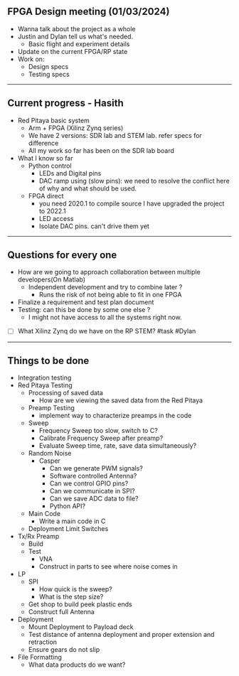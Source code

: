 ## FPGA Design meeting (01/03/2024)
- Wanna talk about the project as a whole 
- Justin and Dylan tell us what's needed.
	- Basic flight and experiment details
- Update on the current FPGA/RP state
- Work on:
	- Design specs
	- Testing specs
---
## Current progress - Hasith

- Red Pitaya basic system
	- Arm + FPGA (Xilinz Zynq series)
	- We have 2 versions: SDR lab and STEM lab. refer specs for difference
	- All my work so far has been on the SDR lab board
- What I know so far
	- Python control
		- LEDs and Digital pins
		- DAC ramp using (slow pins): we need to resolve the conflict here of why and what should be used. 
	- FPGA direct
		- you need 2020.1 to compile source I have upgraded the project to 2022.1
		- LED access 
		- Isolate DAC pins. can't drive them yet
---
## Questions for every one

- How are we going to approach collaboration between multiple developers(On Matlab)
	- Independent development and try to combine later ?
		- Runs the risk of not being able to fit in one FPGA
- Finalize a requirement and test plan document
- Testing: can this be done by some one else ? 
	- I might not have access to all the systems right now.
- [ ] What Xilinz Zynq do we have on the RP STEM? #task #Dylan 

---
## Things to be done
- Integration testing
- Red Pitaya Testing
	- Processing of saved data
		- How are we viewing the saved data from the Red Pitaya
	- Preamp Testing
		- implement way to characterize preamps in the code
	- Sweep
		- Frequency Sweep too slow, switch to C?
		- Calibrate Frequency Sweep after preamp?
		- Evaluate Sweep time, rate, save data simultaneously?
	- Random Noise
		- Casper
			- Can we generate PWM signals?
			- Software controlled Antenna?
			- Can we control GPIO pins?
			- Can we communicate in SPI?
			- Can we save ADC data to file?
			- Python API?
	- Main Code
		- Write a main code in C
	- Deployment Limit Switches
- Tx/Rx Preamp
	- Build
	- Test
		- VNA
		- Construct in parts to see where noise comes in
- LP
	- SPI
		- How quick is the sweep?
		- What is the step size?
	- Get shop to build peek plastic ends
	- Construct full Antenna
- Deployment
	- Mount Deployment to Payload deck
	- Test distance of antenna deployment and proper extension and retraction
	- Ensure gears do not slip
- File Formatting
	- What data products do we want?